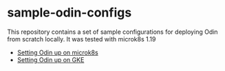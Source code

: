 # sample-odin-configs

This repository contains a set of sample configurations for deploying Odin from scratch locally.
It was tested with microk8s 1.19

- [Setting Odin up on microk8s](docs/odin-from-scratch.md)
- [Setting Odin up on GKE](docs/odin-in-gke.md)

